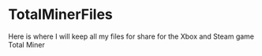 # TotalMinerFiles
Here is where I will keep all my files for share for the Xbox and Steam game Total Miner
